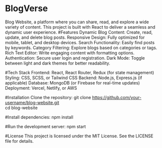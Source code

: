 # BlogVerse
Blog Website, a platform where you can share, read, and explore a wide variety of content. This project is built with React to deliver a seamless and dynamic user experience.
#Features
Dynamic Blog Content: Create, read, update, and delete blog posts.
Responsive Design: Fully optimized for mobile, tablet, and desktop devices.
Search Functionality: Easily find posts by keywords.
Category Filtering: Explore blogs based on categories or tags.
Rich Text Editor: Write engaging content with formatting options.
Authentication: Secure user login and registration.
Dark Mode: Toggle between light and dark themes for better readability.


#Tech Stack
Frontend: React, React Router, Redux (for state management)
Styling: CSS, SCSS, or Tailwind CSS
Backend: Node.js, Express.js (if applicable)
Database: MongoDB (or Firebase for real-time updates)
Deployment: Vercel, Netlify, or AWS


#Installation
Clone the repository:
git clone https://github.com/your-username/blog-website.git  
cd blog-website  

#Install dependencies:
npm install  

#Run the development server:
npm start  


#License
This project is licensed under the MIT License. See the LICENSE file for details.
